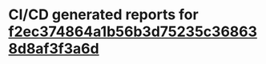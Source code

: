 # CI/CD generated reports for [f2ec374864a1b56b3d75235c368638d8af3f3a6d](https://github.com/hydephp/develop/commit/f2ec374864a1b56b3d75235c368638d8af3f3a6d)
